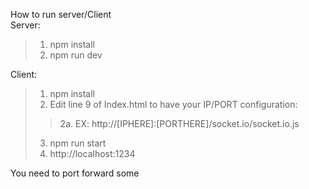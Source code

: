 How to run server/Client  
Server:  
>1. npm install
>2. npm run dev

Client:  
>1. npm install
>2. Edit line 9 of Index.html to have your IP/PORT configuration: 
>>2a. EX: http://[IPHERE]:[PORTHERE]/socket.io/socket.io.js
>3. npm run start
>4. http://localhost:1234


You need to port forward some
